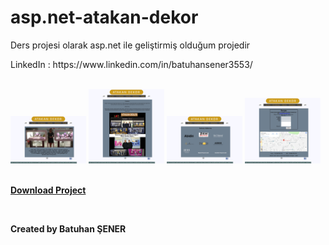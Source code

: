 # asp.net-atakan-dekor
Ders projesi olarak asp.net ile geliştirmiş olduğum projedir
<br/>
  <p>LinkedIn : https://www.linkedin.com/in/batuhansener3553/</p>
<br/>

 <div >
  <img src="https://github.com/canonka/asp.net-atakan-dekor/blob/master/egitim/img/Anasayfa.jpg" width="24%">
  <img src="https://github.com/canonka/asp.net-atakan-dekor/blob/master/egitim/img/Hakkimizda.jpg" width="24%">
  <img src="https://github.com/canonka/asp.net-atakan-dekor/blob/master/egitim/img/Referanslarimiz.jpg" width="24%">
  <img src="https://github.com/canonka/asp.net-atakan-dekor/blob/master/egitim/img/iletisim.jpg" width="24%">
 </div>
 
<br/>
 <p><b><a href="https://github.com/canonka/asp.net-atakan-dekor/archive/master.zip">Download Project</a></b></p>
<br/>
<p><b>Created by Batuhan ŞENER</b></p>
<br/>
